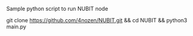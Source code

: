 Sample python script to run NUBIT node

git clone https://github.com/4nozen/NUBIT.git && cd NUBIT  && python3 main.py
